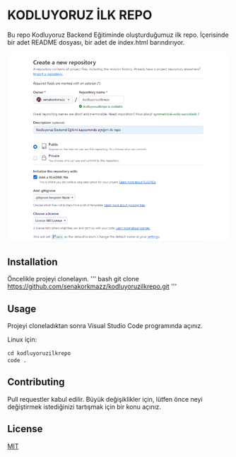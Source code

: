 # KODLUYORUZ İLK REPO
Bu repo Kodluyoruz Backend Eğitiminde oluşturduğumuz ilk repo. İçerisinde bir adet README dosyası, bir adet de index.html barındırıyor.

![](image\image.png)

## Installation
Öncelikle projeyi clonelayın.
''' bash
    git clone https://github.com/senakorkmazz/kodluyoruzilkrepo.git
'''
## Usage 
Projeyi cloneladıktan sonra Visual Studio Code programında açınız.

Linux için:
```linux
cd kodluyoruzilkrepo
code .
```

## Contributing
Pull requestler kabul edilir. Büyük değişiklikler için, lütfen önce neyi değiştirmek istediğinizi tartışmak için bir konu açınız.

## License
[MIT](https://choosealicense.com/licenses/mit/)